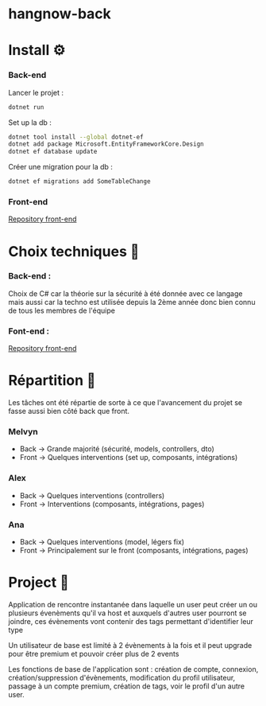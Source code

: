 # hangnow-back

# Install ⚙

### Back-end
Lancer le projet :
```bash
dotnet run
```

Set up la db :
```bash
dotnet tool install --global dotnet-ef
dotnet add package Microsoft.EntityFrameworkCore.Design
dotnet ef database update
```

Créer une migration pour la db :
```bash
dotnet ef migrations add SomeTableChange
```
### Front-end
[Repository front-end](https://github.com/HangNowApp/hangnow-front) 

# Choix techniques 🔧

### Back-end :
Choix de C# car la théorie sur la sécurité à été donnée avec ce langage mais aussi car la techno est utilisée depuis la 2ème année donc bien connu de tous les membres de l'équipe

### Font-end :
[Repository front-end](https://github.com/HangNowApp/hangnow-front) 

# Répartition 👥
Les tâches ont été répartie de sorte à ce que l'avancement du projet se fasse aussi bien côté back que front.


### Melvyn
- Back -> Grande majorité (sécurité, models, controllers, dto)
- Front -> Quelques interventions (set up, composants, intégrations)

### Alex
- Back -> Quelques interventions (controllers)
- Front -> Interventions (composants, intégrations, pages)
### Ana
- Back -> Quelques interventions (model, légers fix)
- Front -> Principalement sur le front (composants, intégrations, pages)


# Project 👋
Application de rencontre instantanée dans laquelle un user peut créer un ou plusieurs évenèments qu'il va host et auxquels d'autres user pourront se joindre, ces évènements vont contenir des tags permettant d'identifier leur type

Un utilisateur de base est limité à 2 évènements à la fois et il peut upgrade pour être premium et pouvoir créer plus de 2 events

Les fonctions de base de l'application sont : création de compte, connexion, création/suppression d'évènements, modification du profil utilisateur, passage à un compte premium, création de tags, voir le profil d'un autre user.

